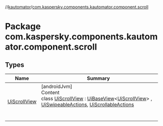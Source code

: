 //[kautomator](../index.md)/[com.kaspersky.components.kautomator.component.scroll](index.md)



# Package com.kaspersky.components.kautomator.component.scroll  


## Types  
  
|  Name|  Summary| 
|---|---|
| [UiScrollView](-ui-scroll-view/index.md)| [androidJvm]  <br>Content  <br>class [UiScrollView](-ui-scroll-view/index.md) : [UiBaseView](../com.kaspersky.components.kautomator.component.common.views/-ui-base-view/index.md)<[UiScrollView](-ui-scroll-view/index.md)> , [UiSwipeableActions](../com.kaspersky.components.kautomator.component.common.actions/-ui-swipeable-actions/index.md), [UiScrollableActions](../com.kaspersky.components.kautomator.component.common.actions/-ui-scrollable-actions/index.md)  <br><br><br>

